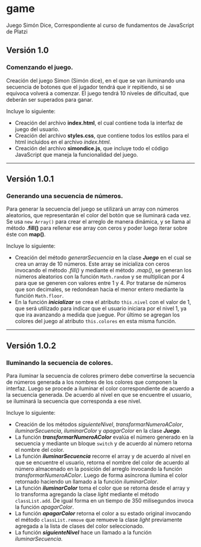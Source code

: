 # game
Juego Simón Dice, Correspondiente al curso de fundamentos de JavaScript de Platzi

## Versión 1.0
### Comenzando el juego.
Creación del juego Simon (Simón dice), en el que se van iluminando una secuencia de botones que el jugador tendrá que ir repitiendo, si se equivoca volverá a comenzar. El juego tendrá 10 niveles de dificultad, que deberán ser superados para ganar.

Incluye lo siguiente:
* Creación del archivo **index.html**, el cual contiene toda la interfaz de juego del usuario.
* Creación del archivo **styles.css**, que contiene todos los estilos para el html incluidos en el archivo *index.html*.
* Creación del archivo **simondice.js**, que incluye todo el código JavaScript que maneja la funcionalidad del juego.
--------------------------
## Versión 1.0.1
### Generando una secuencia de números.
Para generar la secuencia del juego se utilizará un array con números aleatorios, que representarán el color del botón que se iluminará cada vez. Se usa `new Array()` para crear el arreglo de manera dinámica, y se llama al método **.fill()** para rellenar ese array con ceros y poder luego iterar sobre éste con **map()**.

Incluye lo siguiente:
* Creación del método *generarSecuencia* en la clase ***Juego*** en el cual se crea un array de 10 números. Este array se inicializa con ceros invocando el método *.fill()* y mediante el método *.map()*, se generan los números aleatorios con la función `Math.random` y se multiplican por 4 para que se generen con valores entre 1 y 4. Por tratarse de números que son decimales, se redondean hacia el menor entero mediante la función `Math.floor`.
* En la función ***inicializar*** se crea el atributo `this.nivel` con el valor de 1, que será utilizado para indicar que el usuario iniciara por el nivel 1, ya que ira avanzando a medida que juegue. Por último se agregan los colores del juego al atributo `this.colores` en esta misma función.
--------------------------
## Versión 1.0.2
### Iluminando la secuencia de colores.
Para iluminar la secuencia de colores primero debe convertirse la secuencia de números generada a los nombres de los colores que componen la interfaz. Luego se procede a iluminar el color correspondiente de acuerdo a la secuencia generada. De acuerdo al nivel en que se encuentre el usuario, se iluminará la secuencia que corresponda a ese nivel.

Incluye lo siguiente:
* Creación de los métodos *siguienteNivel*, *transformarNumeroAColor*, *iluminarSecuencia*, *iluminarColor* y *apagarColor* en la clase ***Juego***.
* La función ***transformarNumeroAColor*** evalúa el número generado en la secuencia y mediante un bloque `switch` y de acuerdo al número retorna el nombre del color.
* La función ***iluminarSecuencia*** recorre el array y de acuerdo al nivel en que se encuentre el usuario, retorna el nombre del color de acuerdo al número almacenado en la posición del arreglo invocando la función *transformarNumeroAColor*. Luego de forma asíncrona ilumina el color retornado haciendo un llamado a la función *iluminarColor*.
* La función ***iluminarColor*** toma el color que se retorna desde el array y lo transforma agregando la clase *light* mediante el método `classList.add`. De igual forma en un tiempo de 350 milisegundos invoca la función *apagarColor*.
* La función ***apagarColor*** retorna el color a su estado original invocando el método `classList.remove` que remueve la clase *light* previamente agregada a la lista de clases del color seleccionado.
* La función ***siguienteNivel*** hace un llamado a la función *iluminarSecuencia*.